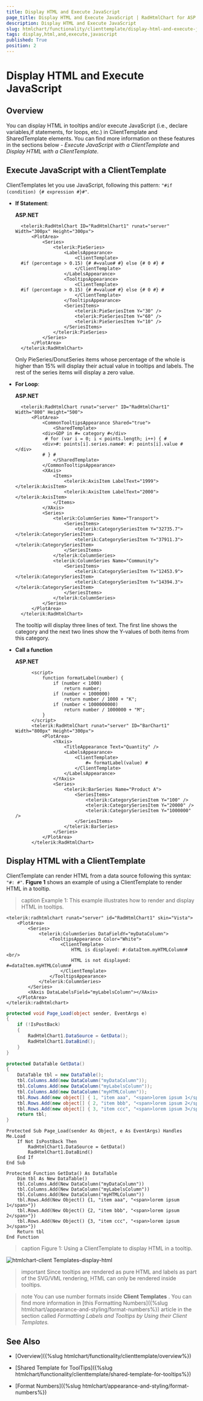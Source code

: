 ```yaml
---
title: Display HTML and Execute JavaScript
page_title: Display HTML and Execute JavaScript | RadHtmlChart for ASP.NET AJAX Documentation
description: Display HTML and Execute JavaScript
slug: htmlchart/functionality/clienttemplate/display-html-and-execute-javascript
tags: display,html,and,execute,javascript
published: True
position: 2
---
```


# Display HTML and Execute JavaScript

## Overview

You can display HTML in tooltips and/or execute JavaScript (i.e., declare variables,if statements, for loops, etc.) in ClientTemplate and SharedTemplate elements. You can find more information on these features in the sections below - *Execute JavaScript with a ClientTemplate* and *Display HTML with a ClientTemplate*.

## Execute JavaScript with a ClientTemplate

ClientTemplates let you use JavaScript, following this pattern: `"#if (condition) {# expression #}#"`.

* **If Statement**:

	**ASP.NET**
	
		<telerik:RadHtmlChart ID="RadHtmlChart1" runat="server" Width="300px" Height="300px">
			<PlotArea>
				<Series>
					<telerik:PieSeries>
						<LabelsAppearance>
							<ClientTemplate>
		#if (percentage > 0.15) {# #=value# #} else {# 0 #} #
							</ClientTemplate>
						</LabelsAppearance>
						<TooltipsAppearance>
							<ClientTemplate>
		#if (percentage > 0.15) {# #=value# #} else {# 0 #} #
							</ClientTemplate>
						</TooltipsAppearance>
						<SeriesItems>
							<telerik:PieSeriesItem Y="30" />
							<telerik:PieSeriesItem Y="60" />
							<telerik:PieSeriesItem Y="10" />
						</SeriesItems>
					</telerik:PieSeries>
				</Series>
			</PlotArea>
		</telerik:RadHtmlChart>

	Only PieSeries/DonutSeries items whose percentage of the whole is higher than 15% will display their actual value in tooltips and labels. The rest of the series items will display a zero value.

* **For Loop**:

	**ASP.NET**
			
		<telerik:RadHtmlChart runat="server" ID="RadHtmlChart1" Width="800" Height="500">
			<PlotArea>
				<CommonTooltipsAppearance Shared="true">
					<SharedTemplate>
				<div>GDP in #= category #</div>
				 # for (var i = 0; i < points.length; i++) { # 
				<div>#: points[i].series.name#: #: points[i].value #</div>
				# } #
					</SharedTemplate>
				</CommonTooltipsAppearance>
				<XAxis>
					<Items>
						<telerik:AxisItem LabelText="1999"></telerik:AxisItem>
						<telerik:AxisItem LabelText="2000"></telerik:AxisItem>
					</Items>
				</XAxis>
				<Series>
					<telerik:ColumnSeries Name="Transport">
						<SeriesItems>
							<telerik:CategorySeriesItem Y="32735.7"></telerik:CategorySeriesItem>
							<telerik:CategorySeriesItem Y="37911.3"></telerik:CategorySeriesItem>
						</SeriesItems>
					</telerik:ColumnSeries>
					<telerik:ColumnSeries Name="Community">
						<SeriesItems>
							<telerik:CategorySeriesItem Y="12453.9"></telerik:CategorySeriesItem>
							<telerik:CategorySeriesItem Y="14394.3"></telerik:CategorySeriesItem>
						</SeriesItems>
					</telerik:ColumnSeries>
				</Series>
			</PlotArea>
		</telerik:RadHtmlChart>

	The tooltip will display three lines of text. The first line shows the category and the next two lines show the Y-values of both items from this category.

* **Call a function**

	**ASP.NET**

			<script>
				function formatLabel(number) {
					if (number < 1000)
						return number;
					if (number < 1000000)
						return number / 1000 + "K";
					if (number < 1000000000)
						return number / 1000000 + "M";
				}
			</script>
			<telerik:RadHtmlChart runat="server" ID="BarChart1" Width="800px" Height="300px">
				<PlotArea>
					<YAxis>
						<TitleAppearance Text="Quantity" />
						<LabelsAppearance>
							<ClientTemplate>
								#= formatLabel(value) #
							</ClientTemplate>
						</LabelsAppearance>
					</YAxis>
					<Series>
						<telerik:BarSeries Name="Product A">
							<SeriesItems>
								<telerik:CategorySeriesItem Y="100" />
								<telerik:CategorySeriesItem Y="20000" />
								<telerik:CategorySeriesItem Y="1000000" />
							</SeriesItems>
						</telerik:BarSeries>
					</Series>
				</PlotArea>
			</telerik:RadHtmlChart>

## Display HTML with a ClientTemplate

ClientTemplate can render HTML from a data source following this syntax: `"#: #"`. **Figure 1** shows an example of using a ClientTemplate to render HTML in a tooltip.

>caption Example 1: This example illustrates how to render and display HTML in tooltips.


````ASP.NET
<telerik:radhtmlchart runat="server" id="RadHtmlChart1" skin="Vista">
	<PlotArea>
		<Series>
			<telerik:ColumnSeries DataFieldY="myDataColumn">
				<TooltipsAppearance Color="White">
					<ClientTemplate>
						HTML is displayed: #:dataItem.myHTMLColumn# <br/> 
						HTML is not displayed: #=dataItem.myHTMLColumn#
					</ClientTemplate>
				</TooltipsAppearance>
			</telerik:ColumnSeries>
		</Series>
		<XAxis DataLabelsField="myLabelsColumn"></XAxis>
	</PlotArea>
</telerik:radhtmlchart>
````
````C#
protected void Page_Load(object sender, EventArgs e)
{
	if (!IsPostBack)
	{
		RadHtmlChart1.DataSource = GetData();
		RadHtmlChart1.DataBind();
	}
}

protected DataTable GetData()
{
	DataTable tbl = new DataTable();
	tbl.Columns.Add(new DataColumn("myDataColumn"));
	tbl.Columns.Add(new DataColumn("myLabelsColumn"));
	tbl.Columns.Add(new DataColumn("myHTMLColumn"));
	tbl.Rows.Add(new object[] { 1, "item aaa", "<span>lorem ipsum 1</span>" });
	tbl.Rows.Add(new object[] { 2, "item bbb", "<span>lorem ipsum 2</span>" });
	tbl.Rows.Add(new object[] { 3, "item ccc", "<span>lorem ipsum 3</span>" });
	return tbl;
}
````
````VB
Protected Sub Page_Load(sender As Object, e As EventArgs) Handles Me.Load
	If Not IsPostBack Then
		RadHtmlChart1.DataSource = GetData()
		RadHtmlChart1.DataBind()
	End If
End Sub

Protected Function GetData() As DataTable
	Dim tbl As New DataTable()
	tbl.Columns.Add(New DataColumn("myDataColumn"))
	tbl.Columns.Add(New DataColumn("myLabelsColumn"))
	tbl.Columns.Add(New DataColumn("myHTMLColumn"))
	tbl.Rows.Add(New Object() {1, "item aaa", "<span>lorem ipsum 1</span>"})
	tbl.Rows.Add(New Object() {2, "item bbb", "<span>lorem ipsum 2</span>"})
	tbl.Rows.Add(New Object() {3, "item ccc", "<span>lorem ipsum 3</span>"})
	Return tbl
End Function
````

>caption Figure 1: Using a ClientTemplate to display HTML in a tooltip.

![htmlchart-client Templates-display-html](images/htmlchart-clientTemplates-display-html.png)

>important Since tooltips are rendered as pure HTML and labels as part of the SVG/VML rendering, HTML can only be rendered inside tooltips.

>note You can use number formats inside **Client Templates** . You can find more information in [this Formatting Numbers]({%slug htmlchart/appearance-and-styling/format-numbers%}) article in the section called *Formatting Labels and Tooltips by Using their Client Templates.* 


## See Also

 * [Overview]({%slug htmlchart/functionality/clienttemplate/overview%})

 * [Shared Template for ToolTips]({%slug htmlchart/functionality/clienttemplate/shared-template-for-tooltips%})

 * [Format Numbers]({%slug htmlchart/appearance-and-styling/format-numbers%})
